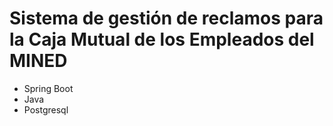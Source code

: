 # Sistema de gestión de reclamos para la Caja Mutual de los Empleados del MINED
- Spring Boot
- Java
- Postgresql
